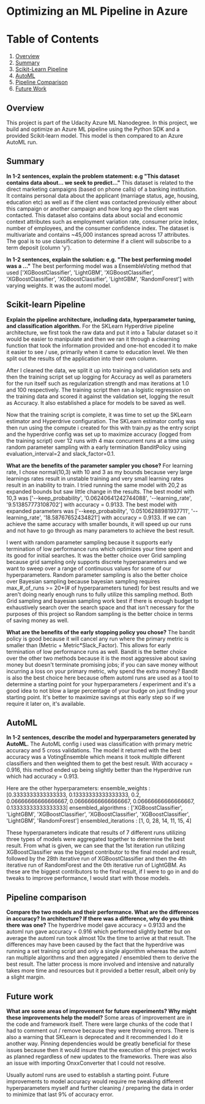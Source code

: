 # Optimizing an ML Pipeline in Azure
# Table of Contents
1. [Overview](#overview)
2. [Summary](#summary)
3. [Scikit-Learn Pipeline](#sklpipeline)
4. [AutoML](#auotml)
5. [Pipeline Comparison](#pipeline-compare)
6. [Future Work](#future-work)
 
## Overview <a name="overview" />
This project is part of the Udacity Azure ML Nanodegree.
In this project, we build and optimize an Azure ML pipeline using the Python SDK and a provided Scikit-learn model.
This model is then compared to an Azure AutoML run.

## Summary <a name="summary" />
**In 1-2 sentences, explain the problem statement: e.g "This dataset contains data about... we seek to predict..."**
This dataset is related to the direct marketing campaigns (based on phone calls) of a banking institution.
It contains personal data about the applicant (marriage status, age, housing, education etc) as well as if the client was contacted previously either about this campaign or another campaign and how long ago the client was contacted.
This dataset also contains data about social and economic context attributes such as employment variation rate, consumer price index, number of employees, and the consumer confidence index.
The dataset is multivariate and  contains ~45,000 instances spread across 17 attributes.
The goal is to use classification to determine if a client will subscribe to a term deposit (column 'y').

**In 1-2 sentences, explain the solution: e.g. "The best performing model was a ..."**
The best performing model was a EnsembleVoting method that used ['XGBoostClassifier', 'LightGBM', 'XGBoostClassifier', 'XGBoostClassifier', 'XGBoostClassifier', 'LightGBM', 'RandomForest'] with varying weights. It was the automl model.

## Scikit-learn Pipeline <a name="sklpipeline" />
**Explain the pipeline architecture, including data, hyperparameter tuning, and classification algorithm.**
For the SKLearn Hyperdrive pipeline architecture, we first took the raw data and put it into a Tabular dataset so it would be easier to manipulate and then we ran it through a clearning function that took
the information provided and one-hot encoded it to make it easier to see / use, primarily when it came to education level. We then split out the results of the application into their own column.

After I cleaned the data, we split it up into training and validation sets and then the training script set up logging for Accuracy as well as parameters for the run itself such as regularization strength
and max iterations at 1.0 and 100 respectively. The training script then ran a logistic regression on the training data and scored it against the validation set, logging the result as Accuracy. It also
established a place for models to be saved as well.

Now that the training script is complete, it was time to set up the SKLearn estimator and Hyperdrive configuration. The SKLearn estimator config was then run using the compute i created for this with train.py
as the entry script and the hyperdrive config was set up to maximize accuracy (logged from the training script) over 12 runs with 4 max concurrent runs at a time using random parameter sampling with a early 
termination BanditPolicy using evaluation_interval=2 and slack_factor=0.1.

**What are the benefits of the parameter sampler you chose?**
For learning rate, I chose normal(10,3) with 10 and 3 as my bounds because very large learnings rates result in unstable training and very small learning rates result in an inability to train. 
I tried running the same model with 20,2 as expanded bounds but saw little change in the results.
The best model with 10,3 was ['--keep_probability', '0.06240641242744088', '--learning_rate', '9.513857773108702'] with accuracy = 0.9133.
The best model with expanded parameters was ['--keep_probability', '0.05106288981937711', '--learning_rate', '18.58767652434821'] with accuracy = 0.9133. If we can achieve the same accuracy with smaller bounds, it
will speed up our runs and not have to go through as many parameters to achieve the best result. 

I went with random parameter sampling because it supports early termination of low performance runs which optimizes your time spent and its good for initial searches. It was the better choice over Grid sampling because grid sampling 
only supports discrete hyperparameters and we want to sweep over a range of continuous values for some of our hyperparameters. Random parameter sampling is also the better choice over Bayesian sampling because bayesian sampling
requires max_#_of_runs >= 20*(# of hyperparameters tuned) for best results and we aren't doing nearly enough runs to fully utilize this sampling method. 
Both Grid sampling and bayesian sampling work best if there is enough budget to exhaustively search over the search space and that isn't necessary for the purposes of this project so Random sampling is the better choice in terms of 
saving money as well. 

**What are the benefits of the early stopping policy you chose?**
The bandit policy is good because it will cancel any run where the primary metric is smaller than (Metric + Metric*Slack_Factor). This allows for early termination of low performance runs as well.
Bandit is the better choice over the other two methods because it is the most aggressive about saving money but doesn't terminate promising jobs; if you can save money without incurring a loss on your primary metric, why spend the extra money?
Bandit is also the best choice here because oftem automl runs are used as a tool to determine a starting point for your hyperparameters / experiment and it's a good idea to not blow a large percentage of your budge on just finding your
starting point. It's better to maximize savings at this early step so if we require it later on, it's available.

## AutoML <a name="auotml" />
**In 1-2 sentences, describe the model and hyperparameters generated by AutoML.**
The AutoML config i used was classification with primary metric accuracy and 5 cross validations. 
The model it returned with the best accuracy was a VotingEnsemble which means it took multiple different classifiers and then weighted them to get the best result. With accuracy = 0.916, this method ended up being slightly better than the Hyperdrive run which had accuracy = 0.913. 

Here are the other hyperparameters:
ensemble_weights : [0.3333333333333333, 0.13333333333333333, 0.2, 0.06666666666666667, 0.06666666666666667, 0.06666666666666667, 0.13333333333333333]
ensembled_algorithms : ['XGBoostClassifier', 'LightGBM', 'XGBoostClassifier', 'XGBoostClassifier', 'XGBoostClassifier', 'LightGBM', 'RandomForest']
ensembled_iterations : [1, 0, 28, 14, 11, 15, 4]

These hyperparameters indicate that results of 7 different runs utilizing three types of models were aggregated together to determine the best result. From what is given, we can see that the 1st iteration run utilizing XGBoostClassifier was the biggest contributor to the final model 
and result, followed by the 28th iterative run of XGBoostClassifier and then the 4th iterative run of RandomForest and the 0th iterative run of LightGBM. As these are the biggest contributors to the final result, if I were to go in and do tweaks to improve performance, I would start with those models.

## Pipeline comparison <a name="pipeline-compare" />
**Compare the two models and their performance. What are the differences in accuracy? In architecture? If there was a difference, why do you think there was one?**
The hyperdrive model gave accuracy = 0.9133 and the automl run gave accuracy = 0.916 which performed slightly better but on average the automl run took almost 10x the time to arrive at that result. The differences may have been caused by the fact that the hyperdrive was running a set training script and only a single algorithm whereas the automl ran multiple algorithms and then aggregated / ensembled them to derive the best result. The latter process is more involved and intensive and naturally takes more time and resources but it provided a better result, albeit only by a slight margin.

## Future work <a name="future-work" />
**What are some areas of improvement for future experiments? Why might these improvements help the model?**
Some areas of improvement are in the code and framework itself. There were large chunks of the code that I had to comment out / remove because they were throwing errors. There is also a warning that SKLearn is deprecated and it recommended I do it another way. Pinning dependencies would be greatly beneficial for these issues because then it would insure that the execution of this project works as planned regardless of new updates to the frameworks. There was also an issue with importing OnxxConverter that I could not resolve.

Usually automl runs are used to establish a starting point. Future improvements to model accuracy would require me tweaking different hyperparameters myself and further cleaning / preparing the data in order to minimize that last 9% of accuracy error.


